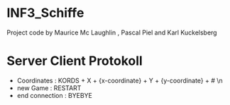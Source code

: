 # INF3_Schiffe
Project code by Maurice Mc Laughlin , Pascal Piel and Karl Kuckelsberg

# Server Client Protokoll
- Coordinates : KORDS + X + {x-coordinate} + Y + {y-coordinate} + # \n
- new Game : RESTART
- end connection : BYEBYE
